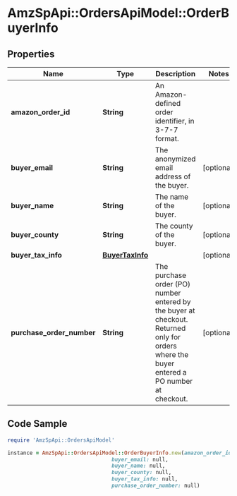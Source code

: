 # AmzSpApi::OrdersApiModel::OrderBuyerInfo

## Properties

Name | Type | Description | Notes
------------ | ------------- | ------------- | -------------
**amazon_order_id** | **String** | An Amazon-defined order identifier, in 3-7-7 format. | 
**buyer_email** | **String** | The anonymized email address of the buyer. | [optional] 
**buyer_name** | **String** | The name of the buyer. | [optional] 
**buyer_county** | **String** | The county of the buyer. | [optional] 
**buyer_tax_info** | [**BuyerTaxInfo**](BuyerTaxInfo.md) |  | [optional] 
**purchase_order_number** | **String** | The purchase order (PO) number entered by the buyer at checkout. Returned only for orders where the buyer entered a PO number at checkout. | [optional] 

## Code Sample

```ruby
require 'AmzSpApi::OrdersApiModel'

instance = AmzSpApi::OrdersApiModel::OrderBuyerInfo.new(amazon_order_id: null,
                                 buyer_email: null,
                                 buyer_name: null,
                                 buyer_county: null,
                                 buyer_tax_info: null,
                                 purchase_order_number: null)
```


